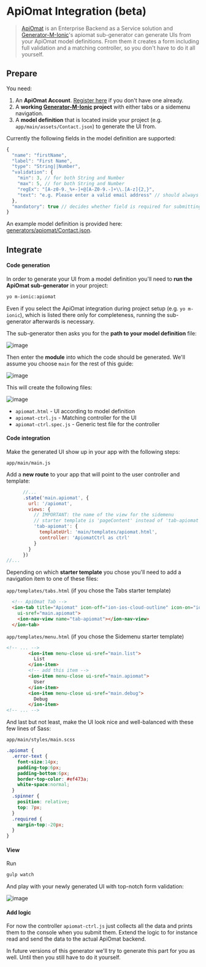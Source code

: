 # ApiOmat Integration (beta)

> [ApiOmat](https://apiomat.com/) is an Enterprise Backend as a Service solution and [Generator-M-Ionic](https://github.com/mwaylabs/generator-m-ionic)'s apiomat sub-generator can generate UIs from your ApiOmat model definitions. From them it creates a form including full validation and a matching controller, so you don't have to do it all yourself.

## Prepare
You need:
1. An **ApiOmat Account**. [Register here](https://apiomat.com/en/sign-up-en/) if you don't have one already.
3. A **working [Generator-M-Ionic](https://github.com/mwaylabs/generator-m-ionic) project** with either tabs or a sidemenu navigation.
2. A **model definition** that is located inside your project (e.g. `app/main/assets/Contact.json`) to generate the UI from.

Currently the following fields in the model definition are supported:

```js
{
  "name": "firstName",
  "label": "First Name",
  "type": "String||Number",
  "validation": {
    "min": 3, // for both String and Number
    "max": 5, // for both String and Number
    "regEx": "[A-z0-9._%+-]+@[A-Z0-9.-]+\\.[A-z]{2,}",
    "text": "e.g. Please enter a valid email address" // should always be present
  },
  "mandatory": true // decides whether field is required for submitting
}
```
An example model definition is provided here: [generators/apiomat/Contact.json](https://github.com/mwaylabs/generator-m-ionic/tree/master/generators/apiomat/Contact.json).

## Integrate

#### Code generation
In order to generate your UI from a model definition you'll need to **run the ApiOmat sub-generator** in your project:
```sh
yo m-ionic:apiomat
```
Even if you select the ApiOmat integration during project setup (e.g. `yo m-ionic`), which is listed there only for completeness, running the sub-generator afterwards is necessary.

The sub-generator then asks you for the **path to your model definition** file:

![image](https://cloud.githubusercontent.com/assets/1370779/14824447/4aab339e-0bd6-11e6-8998-c69d0efab47b.png)

Then enter the **module** into which the code should be generated. We'll assume you choose `main` for the rest of this guide:

![image](https://cloud.githubusercontent.com/assets/1370779/14824667/08bd3e0e-0bd7-11e6-9f35-3a61852cce32.png)

This will create the following files:

![image](https://cloud.githubusercontent.com/assets/1370779/14824720/471c1062-0bd7-11e6-8743-6a2b0fd8a0d6.png)

- `apiomat.html` - UI according to model definition
- `apiomat-ctrl.js` - Matching controller for the UI
- `apiomat-ctrl.spec.js` - Generic test file for the controller

#### Code integration
Make the generated UI show up in your app with the following steps:

`app/main/main.js`

Add a **new route** to your app that will point to the user controller and template:
```js
      //...
      .state('main.apiomat', {
        url: '/apiomat',
        views: {
          // IMPORTANT: the name of the view for the sidemenu
          // starter template is 'pageContent' instead of 'tab-apiomat'
          'tab-apiomat': {
            templateUrl: 'main/templates/apiomat.html',
            controller: 'ApiomatCtrl as ctrl'
          }
        }
      })
//...
```

Depending on which **starter template** you chose you'll need to add a navigation item to one of these files:

`app/templates/tabs.html` (if you chose the Tabs starter template)

```html
  <!-- ApiOmat Tab -->
  <ion-tab title="Apiomat" icon-off="ion-ios-cloud-outline" icon-on="ion-ios-cloud"
    ui-sref="main.apiomat">
    <ion-nav-view name="tab-apiomat"></ion-nav-view>
  </ion-tab>
```

`app/templates/menu.html` (if you chose the Sidemenu starter template)

```html
<!-- ... -->
        <ion-item menu-close ui-sref="main.list">
          List
        </ion-item>
        <!-- add this item -->
        <ion-item menu-close ui-sref="main.apiomat">
          User
        </ion-item>
        <ion-item menu-close ui-sref="main.debug">
          Debug
        </ion-item>
<!-- ... -->
```

And last but not least, make the UI look nice and well-balanced with these few lines of Sass:

`app/main/styles/main.scss`

```scss
.apiomat {
  .error-text {
    font-size:14px;
    padding-top:6px;
    padding-bottom:6px;
    border-top-color: #ef473a;
    white-space:normal;
  }
  .spinner {
    position: relative;
    top: 7px;
  }
  .required {
    margin-top:-20px;
  }
}
```

#### View
Run
```sh
gulp watch
```
And play with your newly generated UI with top-notch form validation:

![image](https://cloud.githubusercontent.com/assets/1370779/14847890/5225f902-0c6b-11e6-9080-1830e8e43381.png)


#### Add logic
For now the controller `apiomat-ctrl.js` just collects all the data and prints them to the console when you submit them. Extend the logic to for instance read and send the data to the actual ApiOmat backend.

In future versions of this generator we'll try to generate this part for you as well. Until then you still have to do it yourself.
